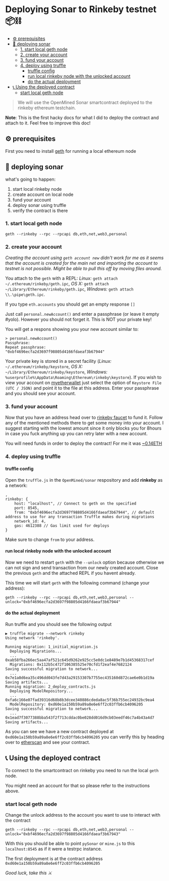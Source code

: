# Deploying Sonar to Rinkeby testnet 📦⛓

<!-- TOC depthFrom:2 -->

- [⚙ prerequisites](#⚙-prerequisites)
- [🚀 deploying sonar](#-deploying-sonar)
    - [1. start local geth node](#1-start-local-geth-node)
    - [2. create your account](#2-create-your-account)
    - [3. fund your account](#3-fund-your-account)
    - [4. deploy using truffle](#4-deploy-using-truffle)
        - [truffle config](#truffle-config)
        - [run local rinkeby node with the unlocked account](#run-local-rinkeby-node-with-the-unlocked-account)
        - [do the actual deployment](#do-the-actual-deployment)
- [📞 Using the deployed contract](#-using-the-deployed-contract)
    - [start local geth node](#start-local-geth-node)

<!-- /TOC -->

> We will use the OpenMined Sonar smartcontract deployed to the rinkeby ethereum testchain.

**Note**: This is the first hacky docs for what I did to deploy the contract and attach to it. Feel free to improve this doc!

## ⚙ prerequisites

First you need to install [geth](https://geth.ethereum.org/) for running a local ethereum node

## 🚀 deploying sonar

what's going to happen:
1. start local rinkeby node
1. create account on local node
1. fund your account
1. deploy sonar using truffle
1. verify the contract is there

### 1. start local geth node

`geth --rinkeby --rpc --rpcapi db,eth,net,web3,personal` 

### 2. create your account

_Creating the account using `geth account new` didn't work for me as it seems that the account is created for the main net and importing the account to testnet is not possible. Might be able to pull this off by moving files around._

You attach to the `geth` with a REPL:
	_Linux:_ `geth attach ~/.ethereum/rinkeby/geth.ipc`,
	_OS X:_ `geth attach ~/Library/Ethereum/rinkeby/geth.ipc`, 
	_Windows:_ `geth attach \\.\pipe\geth.ipc`.

If you type `eth.accounts` you should get an empty response `[]`

Just call `personal.newAccount()` and enter a passphrase (or leave it empty #yolo). However you should not forget it. This is NOT your private key!

You will get a respons showing you your new account similar to:

```
> personal.newAccount()
Passphrase: 
Repeat passphrase: 
"0xbf4696ecfa2d3697f98805d4166fdaeaf3b67944"
```

Your private key is stored in a secret facility (_Linux:_ `~/.ethereum/rinkeby/keystore`, _OS X:_ `~/Library/Ethereum/rinkeby/keystore`, _Windows:_  `%userprofile%\AppData\Roaming\Ethereum\rinkeby\keystore`). If you wish to view your account on [myetherwallet](https://www.myetherwallet.com/#view-wallet-info) just select the option of `Keystore File (UTC / JSON)` and point it to the file at this address. Enter your passphrase and you should see your account.

### 3. fund your account

Now that you have an address head over to [rinkeby faucet](https://www.rinkeby.io/) to fund it. Follow any of the mentioned methods there to get some money into your account. I suggest starting with the lowest amount since it only blocks you for 8hours in case you fuck anything up you can retry later with a new account.

You will need funds in order to deploy the contract! For me it was [~0.14ETH](https://rinkeby.etherscan.io/address/0xbf4696ecfa2d3697f98805d4166fdaeaf3b67944)

### 4. deploy using truffle

#### truffle config
Open the `truffle.js` in the `OpenMined/sonar` respository and add **rinkeby** as a network:

```
,
rinkeby: {
    host: "localhost", // Connect to geth on the specified
    port: 8545,
    from: "0xbf4696ecfa2d3697f98805d4166fdaeaf3b67944", // default address to use for any transaction Truffle makes during migrations
    network_id: 4,
    gas: 4612388 // Gas limit used for deploys
}
```

Make sure to change `from` to your address.

#### run local rinkeby node with the unlocked account

Now we need to restart `geth` with the `--unlock` option because otherwise we can not sign and send transaction from our newly created account.
Close the previous `geth` and the attached REPL if you havent already.

This time we will start `geth` with the following command (change your address):

```
geth --rinkeby --rpc --rpcapi db,eth,net,web3,personal --unlock="0xbf4696ecfa2d3697f98805d4166fdaeaf3b67944"
```

#### do the actual deployment

Run truffle and you should see the following output

```
▶ truffle migrate --network rinkeby
Using network 'rinkeby'.

Running migration: 1_initial_migration.js
  Deploying Migrations...
  ... 0xab58fba266ec5aa47af521c645d9262e925cc5e0dc1e8489e7b1d45368317cef
  Migrations: 0x112b5c472f106385525e70cfd1f2eaf4e7682124
Saving successful migration to network...
  ... 0x7e1a0d6ea35c496dd043fe7d43a29153307b7755ec435160d872cae6e0b1d19a
Saving artifacts...
Running migration: 2_deploy_contracts.js
  Deploying ModelRepository...
  ... 0xfa6c166e07fad39316d68b8b3dcee340886cdeda8ac5f36b755ec24932bc9ea4
  ModelRepository: 0xd60e1a150b59a89a8e6e6ff2c03ffb6cb4096205
Saving successful migration to network...
  ... 0x1ead7f3077388bba543f2f713cddac0be028dd016d9cb03eedf46c7a4b43a4d7
Saving artifacts...
```

As you can see we have a new contract deployed at `0xd60e1a150b59a89a8e6e6ff2c03ffb6cb4096205` you can verify this by heading over to [etherscan](https://rinkeby.etherscan.io/address/0xd60e1a150b59a89a8e6e6ff2c03ffb6cb4096205) and see your contract.

## 📞 Using the deployed contract

To connect to the smartcontract on rinkeby you need to run the local `geth` node.

You might need an account for that so please refer to the instructions above.

### start local geth node

Change the unlock address to the account you want to use to interact with the contract

```
geth --rinkeby --rpc --rpcapi db,eth,net,web3,personal --unlock="0xbf4696ecfa2d3697f98805d4166fdaeaf3b67943"
```

With this you should be able to point `pySonar` or `mine.js` to this `localhost:8545` as if it were a testrpc instance.

The first deployment is at the contract address `0xd60e1a150b59a89a8e6e6ff2c03ffb6cb4096205`

_Good luck, take this ⚔_
